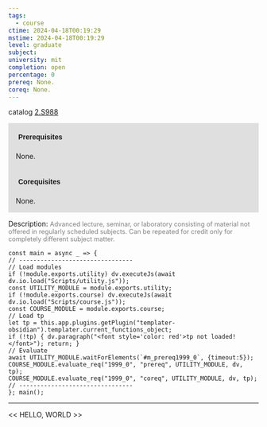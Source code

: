 ```yaml
---
tags:
  - course
ctime: 2024-04-18T00:19:29
mstime: 2024-04-18T00:19:29
level: graduate
subject: 
university: mit
completion: open
percentage: 0
prereq: None.
coreq: None.
---
```


catalog [2.S988](http://student.mit.edu/catalog/m2c.html#2.S988)

<span style="display: block; padding: 15px; background-color: rgb(100, 100, 100, 0.2);"><font id="m_prereq1999_0" style="display: block; font-family: Arial, sans-serif; font-weight: bold; padding: 5px">Prerequisites</font><br><span id="prereq1999_0">None.</span></span>
<span style="display: block; padding: 15px; background-color: rgb(100, 100, 100, 0.2);"><font id="m_coreq1999_0" style="display: block; font-family: Arial, sans-serif; font-weight: bold; padding: 5px">Corequisites</font><br><span id="coreq1999_0">None.</span></span>

<font style="">Description:</font>
<font style="color: grey; font-size: 0.8rem;">Advanced lecture, seminar, or laboratory consisting of material not offered in regularly scheduled subjects. Can be repeated for credit only for completely different subject matter.</font>

```dataviewjs
const main = async _ => {
// --------------------------------
// Load modules
if (!module.exports.utility) dv.executeJs(await dv.io.load("Scripts/utility.js"));
const UTILITY_MODULE = module.exports.utility;
if (!module.exports.course) dv.executeJs(await dv.io.load("Scripts/course.js"));
const COURSE_MODULE = module.exports.course;
// Load tp
let tp = this.app.plugins.getPlugin("templater-obsidian").templater.current_functions_object;
if (!tp) { dv.paragraph("<font style='color: red'>tp not loaded!</font>"); return; }
// Evaluate
await UTILITY_MODULE.waitForElements(`#m_prereq1999_0`, {timeout:5});
COURSE_MODULE.evaluate_req("1999_0", "prereq", UTILITY_MODULE, dv, tp);
COURSE_MODULE.evaluate_req("1999_0", "coreq", UTILITY_MODULE, dv, tp);
// --------------------------------
}; main();
```

---

<< HELLO, WORLD >>
